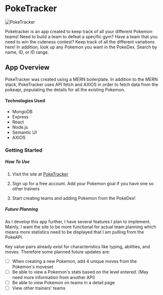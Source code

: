 
# PokeTracker

![PokeTracker](https://i.imgur.com/UsS6WHd.png)

Poketracker is an app created to keep track of all your different Pokemon teams!
Need to build a team to defeat a specific gym? Have a team that you need to win the cuteness contest? Keep track of all the different variations here! In addition, look up any Pokemon you want in the PokeDex. Search by name, ID, or ID range.


## App Overview 

PokeTracker was created using a MERN boilerplate. In addition to the MERN stack, PokeTracker uses API fetch and AXIOS in order to fetch data from the pokeapi, populating the details for all the existing Pokemon.

#### Technologies Used

  * MongoDB
  * Express
  * React
  * Node.js
  * Semantic UI
  * AXIOS


### Getting Started

##### How To Use


1.  Visit the site at [PokeTracker](https://poketracker-web.onrender.com/)

2. Sign up for a free account. Add your Pokemon goal if you have one so other trainers 

3. Start creating teams and adding Pokemon from the PokeDex!

##### Future Planning

As I develop this app further, I have several features I plan to implement. Mainly, I want the site to be more functional for actual team planning which means more statistics need to be displayed that I am pulling from the PokeAPI.

Key value pairs already exist for characteristics like typing, abilities, and moves. Therefore some planned future updates are:

- [ ] When creating a new Pokemon, add 4 unique moves from the Pokemon's moveset
- [ ] Be able to view a Pokemon's stats based on the level entered. (May need more information from another API)
- [ ] Be able to view Pokemon on teams in a detail page
- [ ] View other trainers' teams